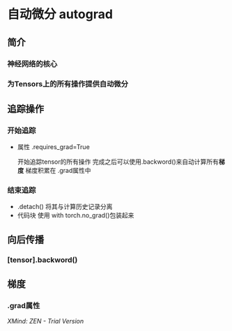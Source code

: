 # 自动微分 autograd

## 简介

### 神经网络的核心

### 为Tensors上的所有操作提供自动微分

## 追踪操作

### 开始追踪

- 属性 .requires_grad=True

  开始追踪tensor的所有操作
  完成之后可以使用.backword()来自动计算所有**梯度**
  梯度积累在 .grad属性中

### 结束追踪

- .detach()  将其与计算历史记录分离
- 代码块 使用 with torch.no_grad()包装起来

## 向后传播

### [tensor].backword()

## 梯度

### .grad属性

*XMind: ZEN - Trial Version*